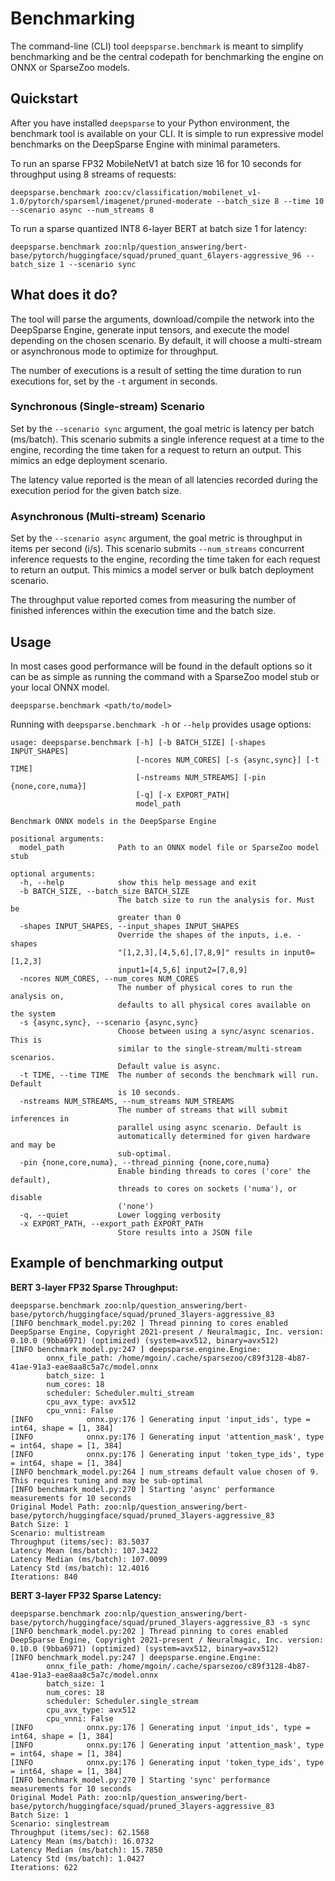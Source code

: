<!--
Copyright (c) 2021 - present / Neuralmagic, Inc. All Rights Reserved.

Licensed under the Apache License, Version 2.0 (the "License");
you may not use this file except in compliance with the License.
You may obtain a copy of the License at

   http://www.apache.org/licenses/LICENSE-2.0

Unless required by applicable law or agreed to in writing,
software distributed under the License is distributed on an "AS IS" BASIS,
WITHOUT WARRANTIES OR CONDITIONS OF ANY KIND, either express or implied.
See the License for the specific language governing permissions and
limitations under the License.
-->

# Benchmarking

The command-line (CLI) tool `deepsparse.benchmark` is meant to simplify benchmarking and be the central codepath for benchmarking the engine on ONNX or SparseZoo models.

## Quickstart

After you have installed `deepsparse` to your Python environment, the benchmark tool is available on your CLI. It is simple to run expressive model benchmarks on the DeepSparse Engine with minimal parameters.

To run an sparse FP32 MobileNetV1 at batch size 16 for 10 seconds for throughput using 8 streams of requests:

```
deepsparse.benchmark zoo:cv/classification/mobilenet_v1-1.0/pytorch/sparseml/imagenet/pruned-moderate --batch_size 8 --time 10 --scenario async --num_streams 8
```

To run a sparse quantized INT8 6-layer BERT at batch size 1 for latency:

```
deepsparse.benchmark zoo:nlp/question_answering/bert-base/pytorch/huggingface/squad/pruned_quant_6layers-aggressive_96 --batch_size 1 --scenario sync
```

## What does it do?

The tool will parse the arguments, download/compile the network into the DeepSparse Engine, generate input tensors, and execute the model depending on the chosen scenario. By default, it will choose a multi-stream or asynchronous mode to optimize for throughput.

The number of executions is a result of setting the time duration to run executions for, set by the `-t` argument in seconds.

### Synchronous (Single-stream) Scenario

Set by the `--scenario sync` argument, the goal metric is latency per batch (ms/batch). This scenario submits a single inference request at a time to the engine, recording the time taken for a request to return an output. This mimics an edge deployment scenario.

The latency value reported is the mean of all latencies recorded during the execution period for the given batch size.

### Asynchronous (Multi-stream) Scenario

Set by the `--scenario async` argument, the goal metric is throughput in items per second (i/s). This scenario submits `--num_streams` concurrent inference requests to the engine, recording the time taken for each request to return an output. This mimics a model server or bulk batch deployment scenario.

The throughput value reported comes from measuring the number of finished inferences within the execution time and the batch size.


## Usage

In most cases good performance will be found in the default options so it can be as simple as running the command with a SparseZoo model stub or your local ONNX model.

```
deepsparse.benchmark <path/to/model>
```

Running with `deepsparse.benchmark -h` or `--help` provides usage options:

```
usage: deepsparse.benchmark [-h] [-b BATCH_SIZE] [-shapes INPUT_SHAPES]
                            [-ncores NUM_CORES] [-s {async,sync}] [-t TIME]
                            [-nstreams NUM_STREAMS] [-pin {none,core,numa}]
                            [-q] [-x EXPORT_PATH]
                            model_path

Benchmark ONNX models in the DeepSparse Engine

positional arguments:
  model_path            Path to an ONNX model file or SparseZoo model stub

optional arguments:
  -h, --help            show this help message and exit
  -b BATCH_SIZE, --batch_size BATCH_SIZE
                        The batch size to run the analysis for. Must be
                        greater than 0
  -shapes INPUT_SHAPES, --input_shapes INPUT_SHAPES
                        Override the shapes of the inputs, i.e. -shapes
                        "[1,2,3],[4,5,6],[7,8,9]" results in input0=[1,2,3]
                        input1=[4,5,6] input2=[7,8,9]
  -ncores NUM_CORES, --num_cores NUM_CORES
                        The number of physical cores to run the analysis on,
                        defaults to all physical cores available on the system
  -s {async,sync}, --scenario {async,sync}
                        Choose between using a sync/async scenarios. This is
                        similar to the single-stream/multi-stream scenarios.
                        Default value is async.
  -t TIME, --time TIME  The number of seconds the benchmark will run. Default
                        is 10 seconds.
  -nstreams NUM_STREAMS, --num_streams NUM_STREAMS
                        The number of streams that will submit inferences in
                        parallel using async scenario. Default is
                        automatically determined for given hardware and may be
                        sub-optimal.
  -pin {none,core,numa}, --thread_pinning {none,core,numa}
                        Enable binding threads to cores ('core' the default),
                        threads to cores on sockets ('numa'), or disable
                        ('none')
  -q, --quiet           Lower logging verbosity
  -x EXPORT_PATH, --export_path EXPORT_PATH
                        Store results into a JSON file
```

## Example of benchmarking output

**BERT 3-layer FP32 Sparse Throughput:**

```
deepsparse.benchmark zoo:nlp/question_answering/bert-base/pytorch/huggingface/squad/pruned_3layers-aggressive_83
[INFO benchmark_model.py:202 ] Thread pinning to cores enabled
DeepSparse Engine, Copyright 2021-present / Neuralmagic, Inc. version: 0.10.0 (9bba6971) (optimized) (system=avx512, binary=avx512)
[INFO benchmark_model.py:247 ] deepsparse.engine.Engine:
        onnx_file_path: /home/mgoin/.cache/sparsezoo/c89f3128-4b87-41ae-91a3-eae8aa8c5a7c/model.onnx
        batch_size: 1
        num_cores: 18
        scheduler: Scheduler.multi_stream
        cpu_avx_type: avx512
        cpu_vnni: False
[INFO            onnx.py:176 ] Generating input 'input_ids', type = int64, shape = [1, 384]
[INFO            onnx.py:176 ] Generating input 'attention_mask', type = int64, shape = [1, 384]
[INFO            onnx.py:176 ] Generating input 'token_type_ids', type = int64, shape = [1, 384]
[INFO benchmark_model.py:264 ] num_streams default value chosen of 9. This requires tuning and may be sub-optimal
[INFO benchmark_model.py:270 ] Starting 'async' performance measurements for 10 seconds
Original Model Path: zoo:nlp/question_answering/bert-base/pytorch/huggingface/squad/pruned_3layers-aggressive_83
Batch Size: 1
Scenario: multistream
Throughput (items/sec): 83.5037
Latency Mean (ms/batch): 107.3422
Latency Median (ms/batch): 107.0099
Latency Std (ms/batch): 12.4016
Iterations: 840
```

**BERT 3-layer FP32 Sparse Latency:**

```
deepsparse.benchmark zoo:nlp/question_answering/bert-base/pytorch/huggingface/squad/pruned_3layers-aggressive_83 -s sync
[INFO benchmark_model.py:202 ] Thread pinning to cores enabled
DeepSparse Engine, Copyright 2021-present / Neuralmagic, Inc. version: 0.10.0 (9bba6971) (optimized) (system=avx512, binary=avx512)
[INFO benchmark_model.py:247 ] deepsparse.engine.Engine:
        onnx_file_path: /home/mgoin/.cache/sparsezoo/c89f3128-4b87-41ae-91a3-eae8aa8c5a7c/model.onnx
        batch_size: 1
        num_cores: 18
        scheduler: Scheduler.single_stream
        cpu_avx_type: avx512
        cpu_vnni: False
[INFO            onnx.py:176 ] Generating input 'input_ids', type = int64, shape = [1, 384]
[INFO            onnx.py:176 ] Generating input 'attention_mask', type = int64, shape = [1, 384]
[INFO            onnx.py:176 ] Generating input 'token_type_ids', type = int64, shape = [1, 384]
[INFO benchmark_model.py:270 ] Starting 'sync' performance measurements for 10 seconds
Original Model Path: zoo:nlp/question_answering/bert-base/pytorch/huggingface/squad/pruned_3layers-aggressive_83
Batch Size: 1
Scenario: singlestream
Throughput (items/sec): 62.1568
Latency Mean (ms/batch): 16.0732
Latency Median (ms/batch): 15.7850
Latency Std (ms/batch): 1.0427
Iterations: 622
```
